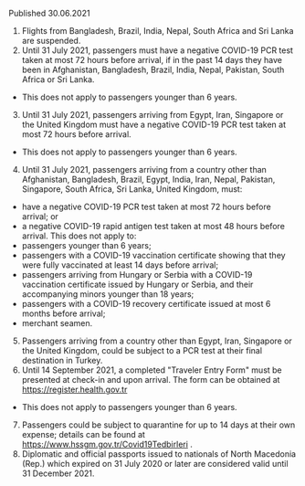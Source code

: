 Published 30.06.2021
1. Flights from Bangladesh, Brazil, India, Nepal, South Africa and Sri Lanka are suspended.
2. Until 31 July 2021, passengers must have a negative COVID-19 PCR test taken at most 72 hours before arrival, if in the past 14 days they have been in Afghanistan, Bangladesh, Brazil, India, Nepal, Pakistan, South Africa or Sri Lanka.
- This does not apply to passengers younger than 6 years.
3. Until 31 July 2021, passengers arriving from Egypt, Iran, Singapore or the United Kingdom must have a negative COVID-19 PCR test taken at most 72 hours before arrival.
- This does not apply to passengers younger than 6 years.
4. Until 31 July 2021, passengers arriving from a country other than Afghanistan, Bangladesh, Brazil, Egypt, India, Iran, Nepal, Pakistan, Singapore, South Africa, Sri Lanka, United Kingdom, must:
- have a negative COVID-19 PCR test taken at most 72 hours before arrival; or
- a negative COVID-19 rapid antigen test taken at most 48 hours before arrival.
This does not apply to:
- passengers younger than 6 years;
- passengers with a COVID-19 vaccination certificate showing that they were fully vaccinated at least 14 days before arrival;
- passengers arriving from Hungary or Serbia with a COVID-19 vaccination certificate issued by Hungary or Serbia, and their accompanying minors younger than 18 years;
- passengers with a COVID-19 recovery certificate issued at most 6 months before arrival;
- merchant seamen.
5. Passengers arriving from a country other than Egypt, Iran, Singapore or the United Kingdom, could be subject to a PCR test at their final destination in Turkey.
6. Until 14 September 2021, a completed "Traveler Entry Form" must be presented at check-in and upon arrival. The form can be obtained at <a href="https://register.health.gov.tr">https://register.health.gov.tr</a> 
- This does not apply to passengers younger than 6 years.
7. Passengers could be subject to quarantine for up to 14 days at their own expense; details can be found at <a href="https://www.hssgm.gov.tr/Covid19Tedbirleri">https://www.hssgm.gov.tr/Covid19Tedbirleri</a> .
8. Diplomatic and official passports issued to nationals of North Macedonia (Rep.) which expired on 31 July 2020 or later are considered valid until 31 December 2021.

